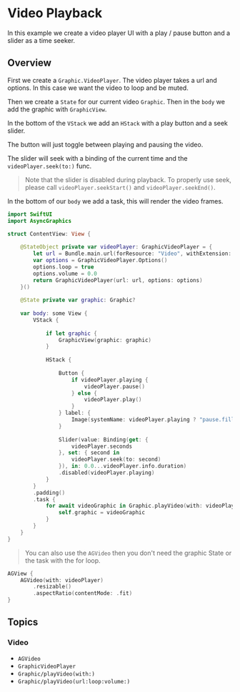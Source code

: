 # Video Playback

In this example we create a video player UI with a play / pause button and a slider as a time seeker. 

## Overview

First we create a ``Graphic.VideoPlayer``. The video player takes a url and options. In this case we want the video to loop and be muted.

Then we create a `State` for our current video ``Graphic``. Then in the `body` we add the graphic with ``GraphicView``. 

In the bottom of the `VStack` we add an `HStack` with a play button and a seek slider.

The button will just toggle between playing and pausing the video.

The slider will seek with a binding of the current time and the `videoPlayer.seek(to:)` func.

> Note that the slider is disabled during playback. To properly use seek, please call `videoPlayer.seekStart()` and `videoPlayer.seekEnd()`.

In the bottom of our `body` we add a task, this will render the video frames.

```swift
import SwiftUI
import AsyncGraphics

struct ContentView: View {
   
    @StateObject private var videoPlayer: GraphicVideoPlayer = {
        let url = Bundle.main.url(forResource: "Video", withExtension: "mov")!
        var options = GraphicVideoPlayer.Options()
        options.loop = true
        options.volume = 0.0
        return GraphicVideoPlayer(url: url, options: options)
    }()
    
    @State private var graphic: Graphic?
    
    var body: some View {
        VStack {
            
            if let graphic {
                GraphicView(graphic: graphic)
            }
            
            HStack {
                
                Button {
                    if videoPlayer.playing {
                        videoPlayer.pause()
                    } else {
                        videoPlayer.play()
                    }
                } label: {
                    Image(systemName: videoPlayer.playing ? "pause.fill" : "play.fill")
                }
                
                Slider(value: Binding(get: {
                    videoPlayer.seconds
                }, set: { second in
                    videoPlayer.seek(to: second)
                }), in: 0.0...videoPlayer.info.duration)
                .disabled(videoPlayer.playing)
            }
        }
        .padding()
        .task {
            for await videoGraphic in Graphic.playVideo(with: videoPlayer) {
                self.graphic = videoGraphic
            }
        }
    }
}
```

> You can also use the ``AGVideo`` then you don't need the graphic State or the task with the for loop.

```swift
AGView {
    AGVideo(with: videoPlayer)
        .resizable()
        .aspectRatio(contentMode: .fit)
}
```

## Topics

### Video

- ``AGVideo``
- ``GraphicVideoPlayer``
- ``Graphic/playVideo(with:)``
- ``Graphic/playVideo(url:loop:volume:)``
